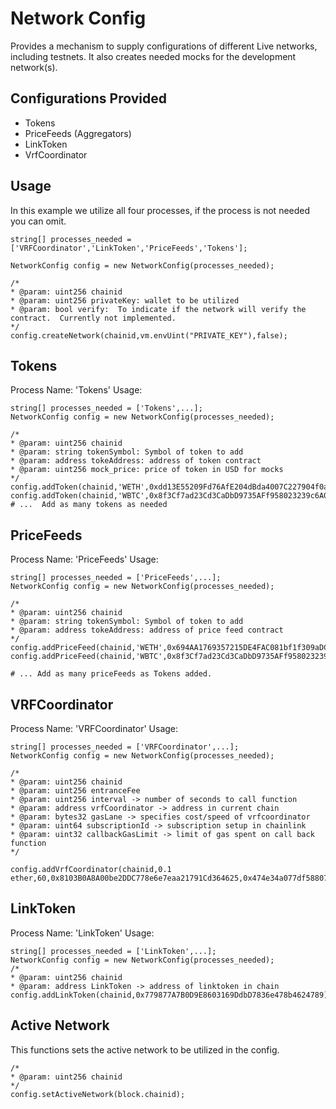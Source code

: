 # Network Config

Provides a mechanism to supply configurations of different Live networks, including testnets.  It also creates needed mocks for the development network(s).

## Configurations Provided
- Tokens
- PriceFeeds (Aggregators)
- LinkToken
- VrfCoordinator

## Usage
In this example we utilize all four processes, if the process is not needed you can omit.
```
string[] processes_needed = ['VRFCoordinator','LinkToken','PriceFeeds','Tokens'];

NetworkConfig config = new NetworkConfig(processes_needed);

/*
* @param: uint256 chainid
* @param: uint256 privateKey: wallet to be utilized
* @param: bool verify:  To indicate if the network will verify the contract.  Currently not implemented.
*/
config.createNetwork(chainid,vm.envUint("PRIVATE_KEY"),false);
```

## Tokens
Process Name: 'Tokens'
Usage:
```
string[] processes_needed = ['Tokens',...];
NetworkConfig config = new NetworkConfig(processes_needed);

/*
* @param: uint256 chainid
* @param: string tokenSymbol: Symbol of token to add
* @param: address tokeAddress: address of token contract
* @param: uint256 mock_price: price of token in USD for mocks
*/
config.addToken(chainid,'WETH',0xdd13E55209Fd76AfE204dBda4007C227904f0a81,2000);
config.addToken(chainid,'WBTC',0x8f3Cf7ad23Cd3CaDbD9735AFf958023239c6A063,40000);
# ...  Add as many tokens as needed
```

## PriceFeeds
Process Name: 'PriceFeeds'
Usage:
```
string[] processes_needed = ['PriceFeeds',...];
NetworkConfig config = new NetworkConfig(processes_needed);

/*
* @param: uint256 chainid
* @param: string tokenSymbol: Symbol of token to add
* @param: address tokeAddress: address of price feed contract
*/
config.addPriceFeed(chainid,'WETH',0x694AA1769357215DE4FAC081bf1f309aDC325306);
config.addPriceFeed(chainid,'WBTC',0x8f3Cf7ad23Cd3CaDbD9735AFf958023239c6A063);
        
# ... Add as many priceFeeds as Tokens added.
```

## VRFCoordinator
Process Name: 'VRFCoordinator'
Usage:
```
string[] processes_needed = ['VRFCoordinator',...];
NetworkConfig config = new NetworkConfig(processes_needed);

/*
* @param: uint256 chainid  
* @param: uint256 entranceFee
* @param: uint256 interval -> number of seconds to call function
* @param: address vrfCoordinator -> address in current chain
* @param: bytes32 gasLane -> specifies cost/speed of vrfcoordinator
* @param: uint64 subscriptionId -> subscription setup in chainlink
* @param: uint32 callbackGasLimit -> limit of gas spent on call back function
*/

config.addVrfCoordinator(chainid,0.1 ether,60,0x8103B0A8A00be2DDC778e6e7eaa21791Cd364625,0x474e34a077df58807dbe9c96d3c009b23b3c6d0cce433e59bbf5b34f823bc56c,0,500_000);

```

## LinkToken
Process Name: 'LinkToken'
Usage:
```
string[] processes_needed = ['LinkToken',...];
NetworkConfig config = new NetworkConfig(processes_needed);
/*
* @param: uint256 chainid  
* @param: address LinkToken -> address of linktoken in chain
config.addLinkToken(chainid,0x779877A7B0D9E8603169DdbD7836e478b4624789);
```

## Active Network
This functions sets the active network to be utilized in the config.

```
/*
* @param: uint256 chainid
*/
config.setActiveNetwork(block.chainid);
```